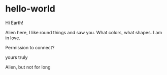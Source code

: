 # hello-world

Hi Earth!

Alien here, I like round things and saw you. What colors, what shapes. I am in love. 

Permission to connect?

yours truly

Alien, but not for long
